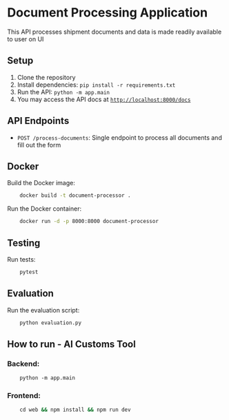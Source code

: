 # Document Processing Application

This API processes shipment documents and data is made readily available to user on UI

## Setup

1. Clone the repository
2. Install dependencies: `pip install -r requirements.txt`
3. Run the API: `python -m app.main`
4. You may access the API docs at [`http://localhost:8000/docs`](http://localhost:8000/docs)

## API Endpoints

- `POST /process-documents`: Single endpoint to process all documents and fill out the form
## Docker

Build the Docker image: 

```bash
    docker build -t document-processor .
```

Run the Docker container:

```bash
    docker run -d -p 8000:8000 document-processor
```

## Testing


Run tests:

```bash
    pytest
```

## Evaluation

Run the evaluation script:

```bash
    python evaluation.py
```

## How to run - AI Customs Tool

### Backend:
```bash
    python -m app.main
```

### Frontend:
```bash
    cd web && npm install && npm run dev
```